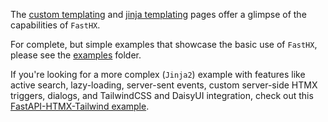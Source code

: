 The [custom templating](/examples/custom-templating) and [jinja templating](/examples/jinja-templating) pages offer a glimpse of the capabilities of `FastHX`.

For complete, but simple examples that showcase the basic use of `FastHX`, please see the [examples](https://github.com/volfpeter/fasthx/tree/main/examples) folder.

If you're looking for a more complex (`Jinja2`) example with features like active search, lazy-loading, server-sent events, custom server-side HTMX triggers, dialogs, and TailwindCSS and DaisyUI integration, check out this [FastAPI-HTMX-Tailwind example](https://github.com/volfpeter/fastapi-htmx-tailwind-example).
